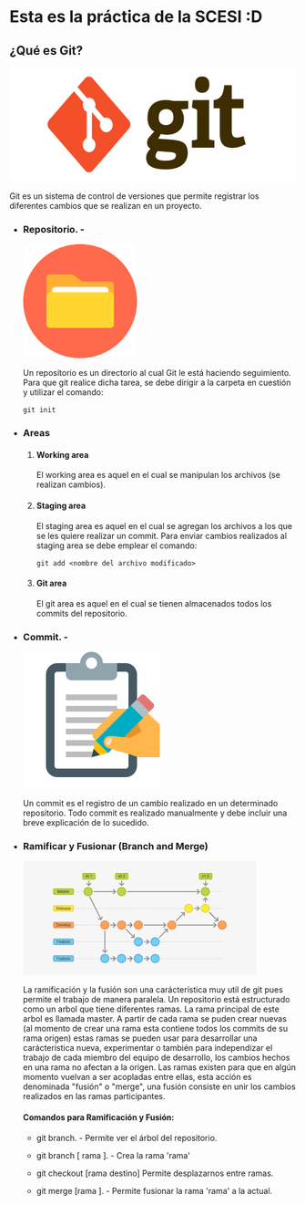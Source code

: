 # Esta es la práctica de la SCESI :D

## ¿Qué es Git?

<img src = "Images/gitlogo.png" width="588" height="200">

Git es un sistema de control de versiones que permite registrar los diferentes cambios que se realizan en un proyecto.

- ### Repositorio. - 

    <img src = "Images/directory_icon.png" width = "200" height = "200" >

    Un repositorio es un directorio al cual Git le está haciendo seguimiento. Para que git realice dicha tarea, se debe dirigir a la carpeta en cuestión y utilizar el comando:
    ~~~~
    git init
    ~~~~
    

- ### Areas

    1. #### Working area
        El working area es aquel en el cual se manipulan los archivos (se realizan cambios).
    2. #### Staging area
        El staging area es aquel en el cual se agregan los archivos a los que se les quiere realizar un commit. Para enviar cambios realizados al staging area se debe emplear el comando:
        ~~~~
        git add <nombre del archivo modificado>
        ~~~~
    3. #### Git area
        El git area es aquel en el cual se tienen almacenados todos los commits del repositorio.

- ### Commit. - 

    <img src ="Images/writing-down.png" width = "240" height = "240">

    Un commit es el registro de un cambio realizado en un determinado repositorio. Todo commit es realizado manualmente y debe incluir una breve explicación de lo sucedido.

- ### Ramificar y Fusionar (Branch and Merge) 

    <img src = "Images/branching.png" width = "410" height = "200">


    La ramificación y la fusión son una carácterística muy util de git pues permite el trabajo de manera paralela. Un repositorio está estructurado como un arbol que tiene diferentes ramas. La rama principal de este arbol es llamada master. A partir de cada rama se puden crear nuevas (al momento de crear una rama esta contiene todos los commits de su rama origen) estas ramas se pueden usar para desarrollar una carácteristica nueva, experimentar o también para independizar el trabajo de cada miembro del equipo de desarrollo, los cambios hechos en una rama no afectan a la origen. Las ramas existen para que en algún momento vuelvan a ser acopladas entre ellas, esta acción es denominada "fusión" o "merge", una fusión consiste en unir los cambios realizados en las ramas participantes.

    #### Comandos para Ramificación y Fusión:

    - git branch. - Permite ver el árbol del repositorio.

    - git branch [ rama ]. - Crea la rama 'rama'

    - git checkout [rama destino] Permite desplazarnos entre ramas.

    - git merge [rama ]. - Permite fusionar la rama 'rama' a la actual.